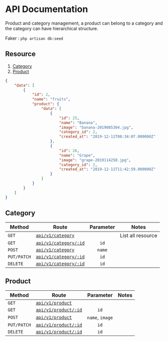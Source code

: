# API Documentation

Product and category management, a product can belong to a category and the category can have hierarchical structure.

Faker : `php artisan db:seed`

## Resource

1. [Category](#Category)
1. [Product](#Product)

```json
{
    "data": [
        {
            "id": 2,
            "name": "fruits",
            "product": {
                "data": [
                    {
                        "id": 25,
                        "name": "Banana",
                        "image": "banana-2019085304.jpg",
                        "category_id": 2,
                        "created_at": "2019-12-11T08:34:07.000000Z"
                    },
                    {
                        "id": 26,
                        "name": "Grape",
                        "image": "grape-2019114258.jpg",
                        "category_id": 2,
                        "created_at": "2019-12-11T11:42:59.000000Z"
                    }
                ]
            }
        }
    ]
}
```

## Category

| Method      | Route                                                                    | Parameter | Notes             |
| ----------- | ------------------------------------------------------------------------ | :-------: | ----------------- |
| `GET`       | [`api/v1/category`](https://giftano.herokuapp.com/api/v1/category)       |           | List all resource |
| `GET`       | [`api/v1/category/:id`](https://giftano.herokuapp.com/api/v1/category/1) |   `id`    |                   |
| `POST`      | [`api/v1/category`](https://giftano.herokuapp.com/api/v1/category)       |  `name`   |                   |
| `PUT/PATCH` | [`api/v1/category/:id`](https://giftano.herokuapp.com/api/v1/category/1) |   `id`    |                   |
| `DELETE`    | [`api/v1/category/:id`](https://giftano.herokuapp.com/api/v1/category/1) |   `id`    |                   |

## Product

| Method      | Route                                                                  |    Parameter    | Notes |
| ----------- | ---------------------------------------------------------------------- | :-------------: | ----- |
| `GET`       | [`api/v1/product`](https://giftano.herokuapp.com/api/v1/product)       |                 |       |
| `GET`       | [`api/v1/product/:id`](https://giftano.herokuapp.com/api/v1/product/1) |      `id`       |       |
| `POST`      | [`api/v1/product`](https://giftano.herokuapp.com/api/v1/product)       | `name`, `image` |       |
| `PUT/PATCH` | [`api/v1/product/:id`](https://giftano.herokuapp.com/api/v1/product/1) |      `id`       |       |
| `DELETE`    | [`api/v1/product/:id`](https://giftano.herokuapp.com/api/v1/product/1) |      `id`       |       |
